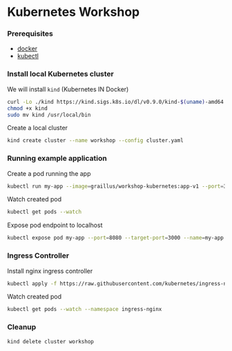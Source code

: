 Kubernetes Workshop
===================

### Prerequisites

- [docker](https://docs.docker.com/engine/install/)
- [kubectl](https://kubernetes.io/docs/tasks/tools/install-kubectl/)

### Install local Kubernetes cluster

We will install `kind` (Kubernetes IN Docker)
```bash
curl -Lo ./kind https://kind.sigs.k8s.io/dl/v0.9.0/kind-$(uname)-amd64
chmod +x kind
sudo mv kind /usr/local/bin
```
Create a local cluster
```bash
kind create cluster --name workshop --config cluster.yaml
```

### Running example application

Create a pod running the app
```bash
kubectl run my-app --image=graillus/workshop-kubernetes:app-v1 --port=3000
```

Watch created pod
```bash
kubectl get pods --watch
```

Expose pod endpoint to localhost
```bash
kubectl expose pod my-app --port=8080 --target-port=3000 --name=my-app
```


### Ingress Controller

Install nginx ingress controller
```bash
kubectl apply -f https://raw.githubusercontent.com/kubernetes/ingress-nginx/master/deploy/static/provider/kind/deploy.yaml
```

Watch created pod
```bash
kubectl get pods --watch --namespace ingress-nginx
```

### Cleanup

```bash
kind delete cluster workshop
```